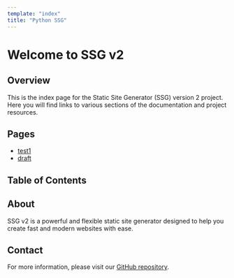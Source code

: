 ```yaml
---
template: "index"
title: "Python SSG"
---
```


# Welcome to SSG v2

## Overview
This is the index page for the Static Site Generator (SSG) version 2 project. Here you will find links to various sections of the documentation and project resources.

## Pages
- [test1](test1.md)
- [draft](draft.md)

## Table of Contents

## About
SSG v2 is a powerful and flexible static site generator designed to help you create fast and modern websites with ease.

## Contact
For more information, please visit our [GitHub repository](https://github.com/tvdk-sudoku/Python-SSG).
